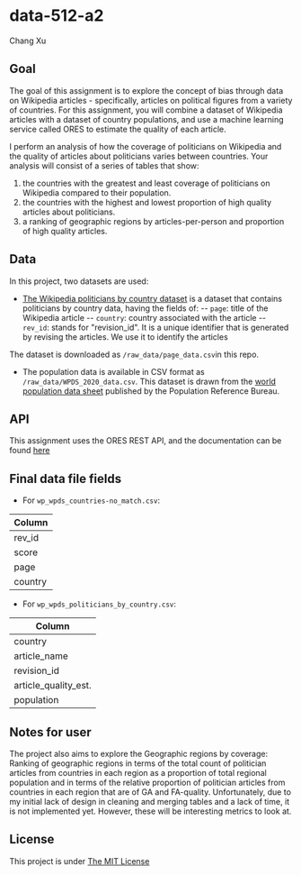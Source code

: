 # data-512-a2
Chang Xu

## Goal

The goal of this assignment is to explore the concept of bias through data on Wikipedia articles - specifically, articles on political figures from a variety of countries. For this assignment, you will combine a dataset of Wikipedia articles with a dataset of country populations, and use a machine learning service called ORES to estimate the quality of each article. <br />

I perform an analysis of how the coverage of politicians on Wikipedia and the quality of articles about politicians varies between countries. Your analysis will consist of a series of tables that show: <br />

1. the countries with the greatest and least coverage of politicians on Wikipedia compared to their population.
2. the countries with the highest and lowest proportion of high quality articles about politicians.
3. a ranking of geographic regions by articles-per-person and proportion of high quality articles.


## Data 
In this project, two datasets are used:

* [The Wikipedia politicians by country dataset](https://figshare.com/articles/dataset/Untitled_Item/5513449) is a dataset that contains politicians by country data, having the fields of:
-- `page`: title of the Wikipedia article
-- `country`: country associated with the article
-- `rev_id`: stands for "revision_id". It is a unique identifier that is generated by revising the articles. We use it to identify the articles

The dataset is downloaded as `/raw_data/page_data.csv`in this repo.
 
* The population data is available in CSV format as `/raw_data/WPDS_2020_data.csv`. This dataset is drawn from the [world population data sheet](https://www.prb.org/international/indicator/population/table/) published by the Population Reference Bureau.



## API
This assignment uses the ORES REST API, and the documentation can be found [here](https://ores.wikimedia.org/v3/#!/scoring/get_v3_scores_context_revid_model)


## Final data file fields
* For `wp_wpds_countries-no_match.csv`: <br />

| Column   |
| ------------- |
| rev_id    |
| score   |
| page    |
| country  |


* For `wp_wpds_politicians_by_country.csv`: <br />

| Column  |
| ------------- |
| country  |
| article_name  |
| revision_id  |
| article_quality_est.  |
| population  |


## Notes for user
The project also aims to explore the Geographic regions by coverage: Ranking of geographic regions in terms of the total count of politician articles from countries in each region as a proportion of total regional population and in terms of the relative proportion of politician articles from countries in each region that are of GA and FA-quality. Unfortunately, due to my initial lack of design in cleaning and merging tables and a lack of time, it is not implemented yet. However, these will be interesting metrics to look at.

## License
This project is under [The MIT License](https://opensource.org/licenses/MIT)
